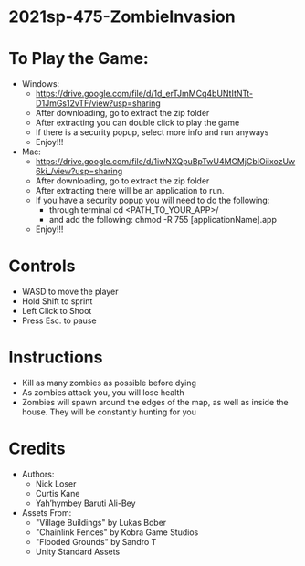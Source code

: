 # 2021sp-475-ZombieInvasion

# To Play the Game:

- Windows:
  - https://drive.google.com/file/d/1d_erTJmMCq4bUNtItNTt-D1JmGs12vTF/view?usp=sharing
  - After downloading, go to extract the zip folder
  - After extracting you can double click to play the game
  - If there is a security popup, select more info and run anyways
  - Enjoy!!!
- Mac: 
  - https://drive.google.com/file/d/1iwNXQpuBpTwU4MCMjCbIOiixozUw6ki_/view?usp=sharing
  - After downloading, go to extract the zip folder
  - After extracting there will be an application to run.
  - If you have a security popup you will need to do the following:
    - through terminal cd <PATH_TO_YOUR_APP>/
    - and add the following: chmod -R 755 [applicationName].app
  - Enjoy!!!

# Controls

- WASD to move the player
- Hold Shift to sprint
- Left Click to Shoot
- Press Esc. to pause

# Instructions

- Kill as many zombies as possible before dying
- As zombies attack you, you will lose health
- Zombies will spawn around the edges of the map, as well as
	inside the house. They will be constantly hunting for you

# Credits
- Authors:
  - Nick Loser
  - Curtis Kane
  - Yah’hymbey Baruti Ali-Bey
- Assets From:
  - "Village Buildings" by Lukas Bober
  - "Chainlink Fences" by Kobra Game Studios
  - "Flooded Grounds" by Sandro T
  - Unity Standard Assets

